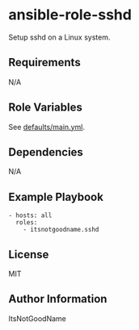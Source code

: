 # ansible-role-sshd

Setup sshd on a Linux system.

## Requirements

N/A

## Role Variables

See [defaults/main.yml](defaults/main.yml).

## Dependencies

N/A

## Example Playbook

```
- hosts: all
  roles:
    - itsnotgoodname.sshd
```

## License

MIT

## Author Information

ItsNotGoodName
